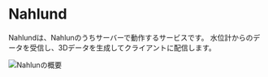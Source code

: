 # Nahlund

Nahlundは、Nahlunのうちサーバーで動作するサービスです。
水位計からのデータを受信し、3Dデータを生成してクライアントに配信します。

![Nahlunの概要](ov-nahlund.drawio.svg)
